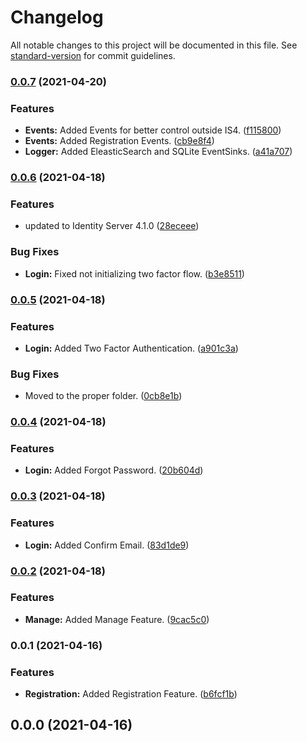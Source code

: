 # Changelog

All notable changes to this project will be documented in this file. See [standard-version](https://github.com/conventional-changelog/standard-version) for commit guidelines.

### [0.0.7](https://github.com/GuillemPallares/IdentityServer4-AspNetCoreIdentity.Sample/compare/v0.0.6...v0.0.7) (2021-04-20)


### Features

* **Events:** Added Events for better control outside IS4. ([f115800](https://github.com/GuillemPallares/IdentityServer4-AspNetCoreIdentity.Sample/commit/f11580022e2fc106d1122b51407d4fa54f710564))
* **Events:** Added Registration Events. ([cb9e8f4](https://github.com/GuillemPallares/IdentityServer4-AspNetCoreIdentity.Sample/commit/cb9e8f49668c1a3c8b3524541ad4ba9ea401a485))
* **Logger:** Added EleasticSearch and SQLite EventSinks. ([a41a707](https://github.com/GuillemPallares/IdentityServer4-AspNetCoreIdentity.Sample/commit/a41a707f37b5196512b509bd17ef8a2d7014b96c))

### [0.0.6](https://github.com/GuillemPallares/IdentityServer4-AspNetCoreIdentity.Template/compare/v0.0.5...v0.0.6) (2021-04-18)


### Features

* updated to Identity Server 4.1.0 ([28eceee](https://github.com/GuillemPallares/IdentityServer4-AspNetCoreIdentity.Template/commit/28eceee4f07123b1865c6bf29fcdf1799f2739ee))


### Bug Fixes

* **Login:** Fixed not initializing two factor flow. ([b3e8511](https://github.com/GuillemPallares/IdentityServer4-AspNetCoreIdentity.Template/commit/b3e8511fd737dcd60abef9ae2fa5fd6c32c9c3a8))

### [0.0.5](https://github.com/GuillemPallares/IdentityServer4-AspNetCoreIdentity.Template/compare/v0.0.4...v0.0.5) (2021-04-18)


### Features

* **Login:** Added Two Factor Authentication. ([a901c3a](https://github.com/GuillemPallares/IdentityServer4-AspNetCoreIdentity.Template/commit/a901c3ab16e860117c713a86da2c642a8a9fdaed))


### Bug Fixes

* Moved to the proper folder. ([0cb8e1b](https://github.com/GuillemPallares/IdentityServer4-AspNetCoreIdentity.Template/commit/0cb8e1b0bdf0a850921a445df8268214eb77aa4c))

### [0.0.4](https://github.com/GuillemPallares/IdentityServer4-AspNetCoreIdentity.Template/compare/v0.0.3...v0.0.4) (2021-04-18)


### Features

* **Login:** Added Forgot Password. ([20b604d](https://github.com/GuillemPallares/IdentityServer4-AspNetCoreIdentity.Template/commit/20b604d4ee02d5cfee2ade7c91f54893cc4684c4))

### [0.0.3](https://github.com/GuillemPallares/IdentityServer4-AspNetCoreIdentity.Template/compare/v0.0.2...v0.0.3) (2021-04-18)


### Features

* **Login:** Added Confirm Email. ([83d1de9](https://github.com/GuillemPallares/IdentityServer4-AspNetCoreIdentity.Template/commit/83d1de9085cc170d0bfd3fb3c47629f8a8667e7f))

### [0.0.2](https://github.com/GuillemPallares/IdentityServer4-AspNetCoreIdentity.Template/compare/v0.0.1...v0.0.2) (2021-04-18)


### Features

* **Manage:** Added Manage Feature. ([9cac5c0](https://github.com/GuillemPallares/IdentityServer4-AspNetCoreIdentity.Template/commit/9cac5c0dc1e0189b2a0d99c0a53e48127275d05f))

### 0.0.1 (2021-04-16)


### Features

* **Registration:** Added Registration Feature. ([b6fcf1b](https://github.com/GuillemPallares/IdentityServer4-AspNetCoreIdentity.Template/commit/b6fcf1b3a49fc1304a2e6f98cdb6313a19144c44))

## 0.0.0 (2021-04-16)
